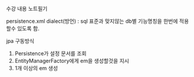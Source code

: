 수강 내용 노트필기

persistence.xml
dialect(방언) : sql 표준과 맞지않는 db별 기능명칭을 한번에 적용할수 있도록 함.

jpa 구동방식
1. Persistence가 설정 문서를 조회
2. EntityManagerFactory에게 em을 생성할것을 지시
3. 1개 이상의 em 생성